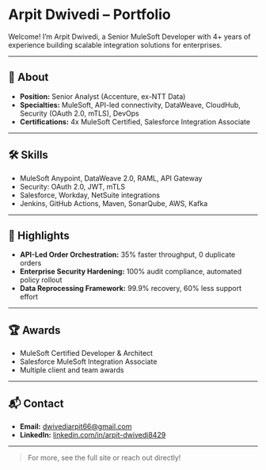 # Arpit Dwivedi – Portfolio

Welcome! I’m Arpit Dwivedi, a Senior MuleSoft Developer with 4+ years of experience building scalable integration solutions for enterprises.

---

## 🚀 About

- **Position:** Senior Analyst (Accenture, ex-NTT Data)
- **Specialties:** MuleSoft, API-led connectivity, DataWeave, CloudHub, Security (OAuth 2.0, mTLS), DevOps
- **Certifications:** 4x MuleSoft Certified, Salesforce Integration Associate

---

## 🛠️ Skills

- MuleSoft Anypoint, DataWeave 2.0, RAML, API Gateway
- Security: OAuth 2.0, JWT, mTLS
- Salesforce, Workday, NetSuite integrations
- Jenkins, GitHub Actions, Maven, SonarQube, AWS, Kafka

---

## 💼 Highlights

- **API-Led Order Orchestration:** 35% faster throughput, 0 duplicate orders
- **Enterprise Security Hardening:** 100% audit compliance, automated policy rollout
- **Data Reprocessing Framework:** 99.9% recovery, 60% less support effort

---

## 🏆 Awards

- MuleSoft Certified Developer & Architect
- Salesforce MuleSoft Integration Associate
- Multiple client and team awards

---

## 📬 Contact

- **Email:** dwivediarpit66@gmail.com
- **LinkedIn:** [linkedin.com/in/arpit-dwivedi8429](https://linkedin.com/in/arpit-dwivedi8429)

---

> For more, see the full site or reach out directly!
